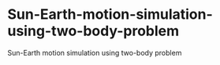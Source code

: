 # Sun-Earth-motion-simulation-using-two-body-problem
Sun-Earth motion simulation using two-body problem
